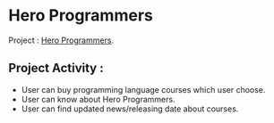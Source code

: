 # Hero Programmers

Project : [Hero Programmers](https://review-website-faysal-akbar.netlify.app/).

## Project Activity :

* User can buy programming language courses which user choose.
* User can know about Hero Programmers.
* User can find updated news/releasing date about courses.
